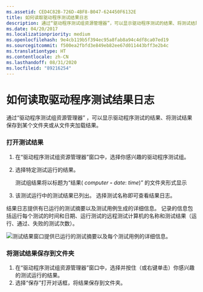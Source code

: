 ```yaml
---
ms.assetid: CED4C82B-726D-4BF8-B047-624450F6132E
title: 如何读取驱动程序测试结果日志
description: 通过“驱动程序测试组资源管理器”，可以显示驱动程序测试的结果、将测试结果保存到某个文件夹或从文件夹加载结果。
ms.date: 04/20/2017
ms.localizationpriority: medium
ms.openlocfilehash: 9e4cb119b5f394ec95a8fab8a94c4df8ca07ed19
ms.sourcegitcommit: f500ea2fbfd3e849eb82ee67d011443bff3e2b4c
ms.translationtype: HT
ms.contentlocale: zh-CN
ms.lasthandoff: 08/31/2020
ms.locfileid: "89216254"
---
```

# <a name="how-to-read-the-driver-test-results-log"></a>如何读取驱动程序测试结果日志

通过“驱动程序测试组资源管理器”  ，可以显示驱动程序测试的结果、将测试结果保存到某个文件夹或从文件夹加载结果。

### <a name="span-idopen_the_test_resultsspanspan-idopen_the_test_resultsspanspan-idopen_the_test_resultsspanopen-the-test-results"></a><span id="Open_the_test_results"></span><span id="open_the_test_results"></span><span id="OPEN_THE_TEST_RESULTS"></span>打开测试结果

1. 在“驱动程序测试组资源管理器”窗口中，选择你感兴趣的驱动程序测试组。
2. 选择特定测试运行的结果。

   测试组结果将以标题为“结果(  <em>computer</em> **-** <em>date</em>:  <em>time</em>)”  的文件夹形式显示

3. 该测试运行中的测试结果已列出。 选择测试名称即可查看结果日志。

结果日志提供有已运行的测试摘要以及测试用例生成的详细信息。 记录的信息包括运行每个测试的时间和日期、运行测试的远程测试计算机的名称和测试结果（运行、通过、失败的测试次数）。

![测试结果窗口提供已运行的测试摘要以及每个测试用例的详细信息。](images/ert-test-results.png)

### <a name="span-idsave_the_test_results_to_a_folderspanspan-idsave_the_test_results_to_a_folderspanspan-idsave_the_test_results_to_a_folderspansave-the-test-results-to-a-folder"></a><span id="Save_the_test_results_to_a_folder"></span><span id="save_the_test_results_to_a_folder"></span><span id="SAVE_THE_TEST_RESULTS_TO_A_FOLDER"></span>将测试结果保存到文件夹

1.  在“驱动程序测试组资源管理器”窗口中，选择并按住（或右键单击）你感兴趣的测试运行的结果。
2.  选择“保存”打开对话框，将结果保存到文件夹。

 

 





